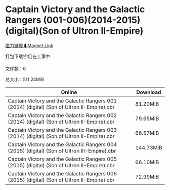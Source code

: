 # Captain Victory and the Galactic Rangers (001-006)(2014-2015)(digital)(Son of Ultron II-Empire)

[磁力链接⬇Magnet Link](magnet:?xt=urn:btih:9ce9b5ae6aa475bb6fc2cff29602abd0d9fc298e&dn=Captain%20Victory%20and%20the%20Galactic%20Rangers%20%28001-006%29%282014-2015%29%28digital%29%28Son%20of%20Ultron%20II-Empire%29)

打包下载📦仍在工事中

文件数：6

总大小：511.24MiB

Online | Download
--- | ---
Captain Victory and the Galactic Rangers 001 (2014) (digital) (Son of Ultron II-Empire).cbr | 81.20MiB
Captain Victory and the Galactic Rangers 002 (2014) (digital) (Son of Ultron II-Empire).cbr | 79.65MiB
Captain Victory and the Galactic Rangers 003 (2014) (digital) (Son of Ultron II-Empire).cbr | 66.57MiB
Captain Victory and the Galactic Rangers 004 (2015) (digital) (Son of Ultron III-Empire).cbr | 144.73MiB
Captain Victory and the Galactic Rangers 005 (2015) (digital) (Son of Ultron II-Empire).cbr | 66.10MiB
Captain Victory and the Galactic Rangers 006 (2015) (digital) (Son of Ultron II-Empire).cbr | 72.99MiB